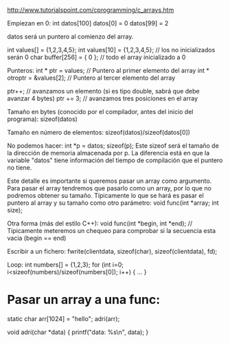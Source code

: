 http://www.tutorialspoint.com/cprogramming/c_arrays.htm

Empiezan en 0:
int datos[100]
datos[0] = 0
datos[99] = 2

datos será un puntero al comienzo del array.


int values[] = {1,2,3,4,5};
int values[10] = {1,2,3,4,5}; // los no inicializados serán 0
char buffer[256] = { 0 }; // todo el array inicializado a 0

Punteros:
int * ptr = values;  // Puntero al primer elemento del array
int * otroptr = &values[2]; // Puntero al tercer elemento del array

ptr++; // avanzamos un elemento (si es tipo double, sabrá que debe avanzar 4 bytes)
ptr += 3; // avanzamos tres posiciones en el array

Tamaño en bytes (conocido por el compilador, antes del inicio del programa):
sizeof(datos)

Tamaño en número de elementos:
sizeof(datos)/sizeof(datos[0])

No podemos hacer:
int *p = datos;
sizeof(p);
Este sizeof será el tamaño de la dirección de memoria almacenada por p.
La diferencia está en que la variable "datos" tiene información del tiempo de compilación que el puntero no tiene.

Este detalle es importante si queremos pasar un array como argumento.
Para pasar el array tendremos que pasarlo como un array, por lo que no podremos obtener su tamaño.
Típicamente lo que se hará es pasar el puntero al array y su tamaño como otro parámetro:
void func(int *array; int size);

Otra forma (más del estilo C++):
void func(int *begin, int *end);
// Tipicamente meteremos un chequeo para comprobar si la secuencia esta vacia (begin == end)



Escribir a un fichero:
fwrite(clientdata, sizeof(char), sizeof(clientdata), fd);

Loop:
int numbers[] = {1,2,3};
for (int i=0; i<sizeof(numbers)/sizeof(numbers[0]); i++) { ... }


# Pasar un array a una func:
static char arr[1024] = "hello";
adri(arr);

void adri(char *data) {
  printf("data: %s\n", data);
  }
